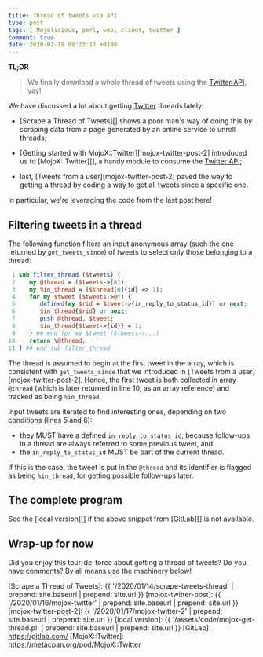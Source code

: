 ```yaml
---
title: Thread of tweets via API
type: post
tags: [ Mojolicious, perl, web, client, twitter ]
comment: true
date: 2020-01-18 00:23:17 +0100
---
```


**TL;DR**

> We finally download a whole thread of tweets using the [Twitter API][], yay!

We have discussed a lot about getting [Twitter][] threads lately:

- [Scrape a Thread of Tweets][] shows a poor man's way of doing this by
scraping data from a page generated by an online service to unroll threads;

- [Getting started with MojoX::Twitter][mojox-twitter-post-2] introduced us to [MojoX::Twitter][], a handy module to consume the [Twitter API][];

- last, [Tweets from a user][mojox-twitter-post-2] paved the way to getting a
thread by coding a way to get all tweets since a specific one.

In particular, we're leveraging the code from the last post here!

## Filtering tweets in a thread

The following function filters an input anonymous array (such the one returned
by `get_tweets_since`) of tweets to select only those belonging to a thread:

```perl
 1 sub filter_thread ($tweets) {
 2    my @thread = ($tweets->[0]);
 3    my %in_thread = ($thread[0]{id} => 1);
 4    for my $tweet ($tweets->@*) {
 5       defined(my $rid = $tweet->{in_reply_to_status_id}) or next;
 6       $in_thread{$rid} or next;
 7       push @thread, $tweet;
 8       $in_thread{$tweet->{id}} = 1;
 9    } ## end for my $tweet ($tweets->...)
10    return \@thread;
11 } ## end sub filter_thread
```

The thread is assumed to begin at the first tweet in the array, which is
consistent with `get_tweets_since` that we introduced in [Tweets from a
user][mojox-twitter-post-2]. Hence, the first tweet is both collected in
array `@thread` (which is later returned in line 10, as an array reference)
and tracked as being `%in_thread`.

Input tweets are iterated to find interesting ones, depending on two
conditions (lines 5 and 6):

- they MUST have a defined `in_reply_to_status_id`, because follow-ups in a
  thread are always referred to some previous tweet, and
- the `in_reply_to_status_id` MUST be part of the current thread.

If this is the case, the tweet is put in the `@thread` and its identifier is
flagged as being `%in_thread`, for getting possible follow-ups later.


## The complete program

<script src="https://gitlab.com/polettix/notechs/snippets/1930737.js"></script>

See the [local version][] if the above snippet from [GitLab][] is not available.

## Wrap-up for now

Did you enjoy this tour-de-force about getting a thread of tweets? Do you
have comments? By all means use the machinery below!


[Twitter]: https://twitter.com/
[Twitter API]: https://developer.twitter.com/
[Scrape a Thread of Tweets]: {{ '/2020/01/14/scrape-tweets-thread' | prepend: site.baseurl | prepend: site.url }}
[mojox-twitter-post]: {{ '/2020/01/16/mojox-twitter' | prepend: site.baseurl | prepend: site.url }}
[mojox-twitter-post-2]: {{ '/2020/01/17/mojox-twitter-2' | prepend: site.baseurl | prepend: site.url }}
[local version]: {{ '/assets/code/mojox-get-thread.pl' | prepend: site.baseurl | prepend: site.url }}
[GitLab]: https://gitlab.com/
[MojoX::Twitter]: https://metacpan.org/pod/MojoX::Twitter
